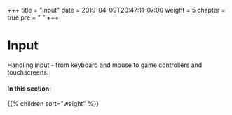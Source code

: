 +++
title = "Input"
date = 2019-04-09T20:47:11-07:00
weight = 5
chapter = true
pre = "<i class='fas fa-gamepad fa-fw'></i> "
+++

# <i class='fas fa-gamepad'></i> Input

Handling input - from keyboard and mouse to game controllers and touchscreens.

#### In this section:

{{% children  sort="weight" %}}